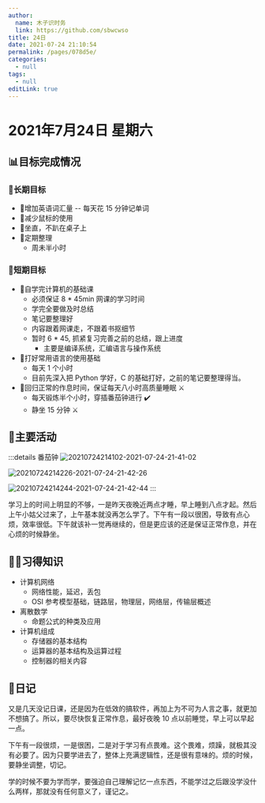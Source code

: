 ```yaml
---
author: 
  name: 木子识时务
  link: https://github.com/sbwcwso
title: 24日
date: 2021-07-24 21:10:54
permalink: /pages/078d5e/
categories: 
  - null
tags: 
  - null
editLink: true
---
```

# 2021年7月24日 星期六

## 📊目标完成情况

### 🐺长期目标

- 🚢增加英语词汇量 -- 每天花 15 分钟记单词
- 🚢减少鼠标的使用
- 🚢坐直，不趴在桌子上
- 🚢定期整理
  - 周未半小时

### 🐆短期目标

- 🚗自学完计算机的基础课
  - 必须保证 8 * 45min 网课的学习时间
  - 学完全要做及时总结
  - 笔记要整理好
  - 内容跟着网课走，不跟着书抠细节
  - 暂时 6 * 45, 抓紧复习完善之前的总结，跟上进度
      - 主要是编译系统，汇编语言与操作系统
- 🚗打好常用语言的使用基础
  - 每天 1 个小时
  - 目前先深入把 Python 学好，C 的基础打好，之前的笔记要整理得当。
- 🚗回归正常的作息时间，保证每天八小时高质量睡眠 ⚔️
  - 每天锻炼半个小时，穿插番茄钟进行 ✔️
  - 静坐 15 分钟  ⚔️

## 🏃主要活动

:::details 番茄钟
![20210724214102-2021-07-24-21-41-02](https://cdn.jsdelivr.net/gh/Lijunjie9502/PicBed@master/20210724214102-2021-07-24-21-41-02.png)

![20210724214226-2021-07-24-21-42-26](https://cdn.jsdelivr.net/gh/Lijunjie9502/PicBed@master/20210724214226-2021-07-24-21-42-26.png)

![20210724214244-2021-07-24-21-42-44](https://cdn.jsdelivr.net/gh/Lijunjie9502/PicBed@master/20210724214244-2021-07-24-21-42-44.png)
:::

学习上的时间上明显的不够，一是昨天夜晚近两点才睡，早上睡到八点才起。然后上午小姑父过来了，上午基本就没再怎么学了。下午有一段以很困，导致有点心烦，效率很低。下午就该补一觉再继续的，但是更应该的还是保证正常作息，并在心烦的时候静坐。

## 🧑‍💻习得知识

- 计算机网络
  - 网络性能，延迟，丢包
  - OSI 参考模型基础，链路层，物理层，网络层，传输层概述
- 离散数学
  - 命题公式的种类及应用
- 计算机组成
  - 存储器的基本结构
  - 运算器的基本结构及运算过程
  - 控制器的相关内容

## 🤔日记

又是几天没记日课，还是因为在低效的搞软件，再加上为不可为人言之事，就更加不想搞了。所以，要尽快恢复正常作息，最好夜晚 10 点以前睡觉，早上可以早起一点。

下午有一段很烦，一是很困，二是对于学习有点畏难。这个畏难，烦躁，就极其没有必要了。因为只要学进去了，整体上充满逻辑性，还是很有意味的。烦的时候，要静坐调整，切记。

学的时候不要为学而学，要强迫自己理解记忆一点东西，不能学过之后跟没学没什么两样，那就没有任何意义了，谨记之。


